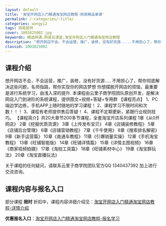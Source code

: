 ```yaml
---
layout: default
title: '淘宝开网店入门精通淘宝网店教程-网易精品单课'
permalink: /:categories/:title/
categories: wangyi2
tags: 网易提供
cover: 1003825002.jpg
keywords: 精选网课,网易云课堂,淘宝开网店入门精通淘宝网店教程
description: "想开网店不会，不会运营，推广，装修，没有好货源.....不用担心了，帮你彻底解决这些问题，名师指路，帮你实现你的网店梦想你想摆脱开网店的烦恼，最重要是进行系统学习，由浅入深的提升.本课程由云"
classid: 1003825002
---
```


## 课程介绍

想开网店不会，不会运营，推广，装修，没有好货源.....
不用担心了，帮你彻底解决这些问题，名师指路，帮你实现你的网店梦想
你想摆脱开网店的烦恼，最重要是进行系统学习，由浅入深的提升.
本课程由云里子商学院团队原创开发，是解决网店入门到进阶的系统课程，提供图文+视频+答疑+专用群
【课程亮点】
1、PC端边学边练，手机APP上随时随地的学习课程！
2、课程学习不限时间和次数！！！
3、课程有老师提供售后答疑！
4、课程不定期更新，紧跟行业规则技巧。
【课程简介】共20大章节200多节课程，全套淘宝开店系列课程
1章《从0开网店》        2章《挖掘优质货源》 
3章《上传发布宝贝》   4章《店铺装修教程》 
5章《店铺后台管理》   6章《店铺营销教程》 
7章《千牛使用》           8章《搜索排名解密》 
9章《新手运营篇》       10章《直通车教程》 
11章《引爆销量实操》 12章《手机淘宝教程》
13章《旺铺智能版》     14章《旺铺详情篇》
15章《详情主图视频》 16章《商家视频拍摄》
17章《淘拍工具篇》     18章《旺铺素材中心》
19章《淘宝群玩法》     20章《淘宝直播玩法》

关于课程的任何疑问，请联系云里子商学院团队官方QQ 1340437392 加上进行交流咨询。

## 课程内容与报名入口

部分课程 **限时** 折扣中，课程内容详细介绍见：[淘宝开网店入门精通淘宝网店教程-详情介绍](https://study.163.com/course/introduction/1003825002.htm?share=1&shareId=1025206652&utm_campaign=share&utm_medium=iphoneShare&utm_source=&utm_u=1025206652)

**优惠报名入口**：[淘宝开网店入门精通淘宝网店教程-报名学习](https://study.163.com/course/introduction/1003825002.htm?share=1&shareId=1025206652&utm_campaign=share&utm_medium=iphoneShare&utm_source=&utm_u=1025206652)

